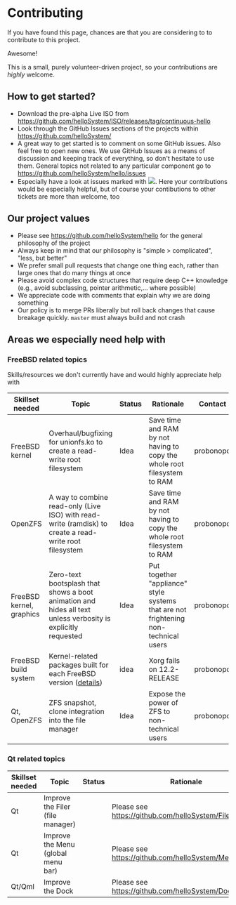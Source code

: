 # Contributing

If you have found this page, chances are that you are considering to to contribute to this project.

Awesome!

This is a small, purely volunteer-driven project, so your contributions are _highly_ welcome.

## How to get started?

* Download the pre-alpha Live ISO from https://github.com/helloSystem/ISO/releases/tag/continuous-hello
* Look through the GitHub Issues sections of the projects within https://github.com/helloSystem/
* A great way to get started is to comment on some GitHub issues. Also feel free to open new ones. We use GitHub Issues as a means of discussion and keeping track of everything, so don't hesitate to use them. General topics not related to any particular component go to https://github.com/helloSystem/hello/issues
* Especially have a look at issues marked with ![](https://user-images.githubusercontent.com/2480569/97901371-64b8ad80-1d3c-11eb-8282-0bfdcd3fe512.png). Here your contributions would be especially helpful, but of course your contibutions to other tickets are more than welcome, too

## Our project values

* Please see https://github.com/helloSystem/hello for the general philosophy of the project
* Always keep in mind that our philosophy is "simple > complicated", "less, but better"
* We prefer small pull requests that change one thing each, rather than large ones that do many things at once
* Please avoid complex code structures that require deep C++ knowledge (e.g., avoid subclassing, pointer arithmetic,... where possible)
* We appreciate code with comments that explain why we are doing something
* Our policy is to merge PRs liberally but roll back changes that cause breakage quickly. `master` must always build and not crash

## Areas we especially need help with

### FreeBSD related topics

Skills/resources we don't currently have and would highly appreciate help with

|Skillset needed|Topic|Status|Rationale|Contact|
|---|---|---|---|---|
|FreeBSD kernel|Overhaul/bugfixing for unionfs.ko to create a read-write root filesystem|Idea|Save time and RAM by not having to copy the whole root filesystem to RAM|probonopd|
|OpenZFS|A way to combine read-only (Live ISO) with read-write (ramdisk) to create a read-write root filesystem|Idea|Save time and RAM by not having to copy the whole root filesystem to RAM|probonopd|
|FreeBSD kernel, graphics|Zero-text bootsplash that shows a boot animation and hides all text unless verbosity is explicitly requested|Idea|Put together "appliance" style systems that are not frightening non-technical users|probonopd|
|FreeBSD build system|Kernel-related packages built for each FreeBSD version ([details](https://github.com/furybsd/furybsd-livecd/issues/241))|idea|Xorg fails on 12.2-RELEASE|probonopd|
|Qt, OpenZFS|ZFS snapshot, clone integration into the file manager|Idea|Expose the power of ZFS to non-technical users|probonopd|

### Qt related topics

|Skillset needed|Topic|Status|Rationale|Contact|
|---|---|---|---|---|
|Qt|Improve the Filer (file manager)||Please see https://github.com/helloSystem/Filer/issues|probonopd|
|Qt|Improve the Menu (global menu bar)||Please see https://github.com/helloSystem/Menu/issues|probonopd|
|Qt/Qml|Improve the Dock||Please see https://github.com/helloSystem/Dock/issues|probonopd|
